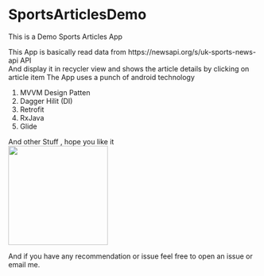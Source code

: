 # SportsArticlesDemo
This is a Demo Sports Articles App

<p>This App is basically read data from https://newsapi.org/s/uk-sports-news-api API<br>
And display it in recycler view and shows the article details by clicking on article item
The App uses a punch of android technology
</p>
<ol>
  <li>  MVVM Design Patten </li>
  <li> Dagger Hilit (DI) </li>
  <li> Retrofit </li>
  <li> RxJava </li>
  <li> Glide </li>
</ol>
And other Stuff , hope you like it <br> 

<img src="/demo.gif?raw=true" width="200px">

And if you have any recommendation or issue feel free to open an issue or email me.

